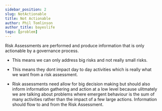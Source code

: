 ```yaml
---
sidebar_position: 2
slug: NotActionable
title: Not Actionable
author: Phil Tomlinson
author_title: bayeslife
tags: [problem]
---
```

Risk Assessments are performed and produce information that is only actionable by a governance process.

- This means we can only address big risks and not really small risks.
- This means they dont impact day to day activities which is really what we want from a risk assessment.


- Risk assessments need allow for big decision making but should also inform information gathering and action at a low level because ulitmately we are talking about problems where emergent behaviour is the sum of many activities rather than the impact of a few large actions.  Information should flow to and from the Risk Assessment.
